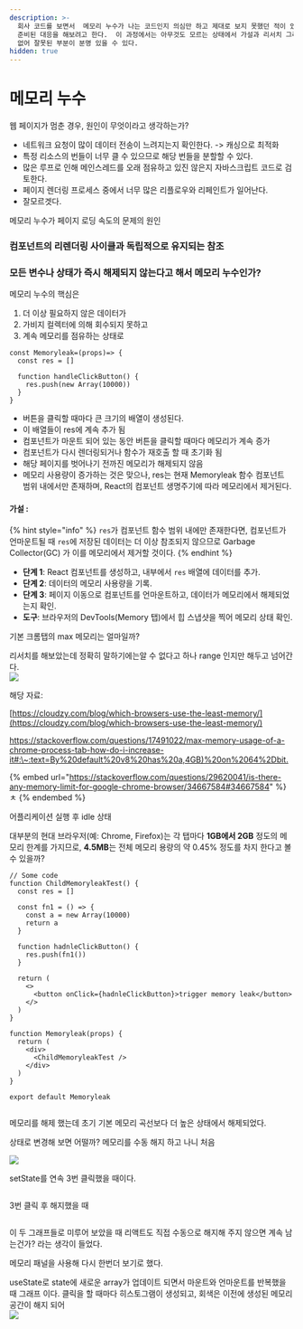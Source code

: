 ```yaml
---
description: >-
  회사 코드를 보면서  메모리 누수가 나는 코드인지 의심만 하고 제대로 보지 못했던 적이 있다. 이번기회에 다시 메모리 누수에 대해 알아보면서
  준비된 대응을 해보려고 한다.  이 과정에서는 아무것도 모르는 상태에서 가설과 리서치 그리고 증명 방식으로 이루어 지는데 백그라운드 지식이
  없어 잘못된 부분이 분명 있을 수 있다.
hidden: true
---
```


# 메모리 누수

웹 페이지가 멈춘 경우, 원인이 무엇이라고 생각하는가?&#x20;



* 네트워크 요청이 많이 데이터 전송이 느려지는지 확인한다. -> 캐싱으로 최적화
* 특정 리소스의 번들이 너무 클 수 있으므로 해당 번들을 분할할 수 있다.
* 많은 루프로 인해 메인스레드를 오래 점유하고 있진 않은지 자바스크립트 코드로 검토한다.
* 페이지 렌더링 프로세스 중에서 너무 많은 리플로우와 리페인트가 일어난다.
* 잘모르겟다.

메모리 누수가 페이지 로딩 속도의 문제의 원인





### 컴포넌트의 리렌더링 사이클과 독립적으로 유지되는 참조



### 모든 변수나 상태가 즉시 해제되지 않는다고 해서 메모리 누수인가?

메모리 누수의 핵심은

1. 더 이상 필요하지 않은 데이터가&#x20;
2. 가비지 컬렉터에 의해 회수되지 못하고
3. 계속 메모리를 점유하는 상태로&#x20;

```tsx
const Memoryleak=(props)=> {
  const res = []  
  
  function handleClickButton() {
    res.push(new Array(10000))  
  }
}
```

* 버튼을 클릭할 때마다 큰 크기의 배열이 생성된다.
* 이 배열들이 res에 계속 추가 됨&#x20;
* 컴포넌트가 마운트 되어 있는 동안 버튼을 클릭할 때마다 메모리가 계속 증가
* 컴포넌트가 다시 렌더링되거나 함수가 재호출 할 때 초기화 됨&#x20;
* 해당 페이지를 벗어나기 전까진 메모리가 해제되지 않음
* 메모리 사용량이 증가하는 것은 맞으나,  res는 현재 Memoryleak 함수 컴포넌트 범위 내에서만 존재하며, React의 컴포넌트 생명주기에 따라 메모리에서 제거된다.&#x20;

#### 가설 :

{% hint style="info" %}
`res`가 컴포넌트 함수 범위 내에만 존재한다면, 컴포넌트가 언마운트될 때 `res`에 저장된 데이터는 더 이상 참조되지 않으므로 Garbage Collector(GC) 가 이를 메모리에서 제거할 것이다.
{% endhint %}

* **단계 1**: React 컴포넌트를 생성하고, 내부에서 `res` 배열에 데이터를 추가.
* **단계 2**: 데이터의 메모리 사용량을 기록.
* **단계 3**: 페이지 이동으로 컴포넌트를 언마운트하고, 데이터가 메모리에서 해제되었는지 확인.
* **도구**: 브라우저의 DevTools(Memory 탭)에서 힙 스냅샷을 찍어 메모리 상태 확인.

기본 크롬탭의 max 메모리는 얼마일까?&#x20;

리서치를 해보았는데 정확히 말하기에는알 수 없다고 하나  range 인지만 해두고 넘어간다.\
![](<../.gitbook/assets/image (25).png>)



해당 자료:

[https://cloudzy.com/blog/which-browsers-use-the-least-memory/](https://cloudzy.com/blog/which-browsers-use-the-least-memory/)

[https://stackoverflow.com/questions/17491022/max-memory-usage-of-a-chrome-process-tab-how-do-i-increase-it#:\~:text=By%20default%20v8%20has%20a,4GB)%20on%2064%2Dbit.](https://stackoverflow.com/questions/17491022/max-memory-usage-of-a-chrome-process-tab-how-do-i-increase-it)

{% embed url="https://stackoverflow.com/questions/29620041/is-there-any-memory-limit-for-google-chrome-browser/34667584#34667584" %}
ㅊ
{% endembed %}

어플리케이션 실행 후 idle 상태&#x20;

대부분의 현대 브라우저(예: Chrome, Firefox)는 각 탭마다 **1GB에서 2GB** 정도의 메모리 한계를 가지므로, **4.5MB**는 전체 메모리 용량의 약 0.45% 정도를 차지 한다고 볼 수 있을까?&#x20;



```tsx
// Some code
function ChildMemoryleakTest() {
  const res = []

  const fn1 = () => {
    const a = new Array(10000)
    return a
  }

  function hadnleClickButton() {
    res.push(fn1())
  }

  return (
    <>
      <button onClick={hadnleClickButton}>trigger memory leak</button>
    </>
  )
}

function Memoryleak(props) {
  return (
    <div>
      <ChildMemoryleakTest />
    </div>
  )
}

export default Memoryleak

```



<figure><img src="../.gitbook/assets/image (27).png" alt=""><figcaption></figcaption></figure>

메모리를 해제 했는데 초기 기본 메모리 곡선보다 더 높은 상태에서 해제되었다.&#x20;





상태로 변경해 보면 어떨까?  메모리를 수동 해지 하고 나니 처음&#x20;

![](<../.gitbook/assets/image (28).png>)





setState를 연속 3번 클릭했을 때이다.

<figure><img src="../.gitbook/assets/image (29).png" alt=""><figcaption></figcaption></figure>



3번 클릭 후 해지했을 때&#x20;

<figure><img src="../.gitbook/assets/image (30).png" alt=""><figcaption></figcaption></figure>



이 두 그래프들로 미루어 보았을 때 리액트도 직접 수동으로 해지해 주지 않으면 계속 남는건가? 라는 생각이 들었다. &#x20;

메모리 패널을 사용해 다시 한번더 보기로 했다.

useState로  state에 새로운 array가 업데이트 되면서 마운트와 언마운트를 반복했을 때 그래프 이다. 클릭을 할 때마다 히스토그램이 생성되고, 회색은 이전에 생성된 메모리 공간이 해지 되어\
![](<../.gitbook/assets/image (31).png>)
